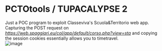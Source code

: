 # PCTOtools / TUPACALYPSE 2
Just a POC program to exploit Classeviva's Scuola&amp;Territorio web app.</br>
Capturing the POST request on <i>https://web.spaggiari.eu/col/app/default/corso.php?view=sta</i> and copying the session cookies essentially allows you to timetravel.</br>
![image](https://github.com/brat-volk/PCTOtools/assets/43145630/c567529a-7968-42eb-b1f9-e9b7433c087b)
